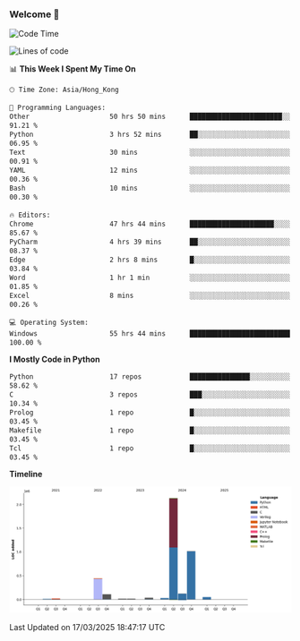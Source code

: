 ### Welcome 👋

<!--START_SECTION:waka-->
![Code Time](http://img.shields.io/badge/Code%20Time-1%2C661%20hrs%2012%20mins-blue)

![Lines of code](https://img.shields.io/badge/From%20Hello%20World%20I%27ve%20Written-4.0%20million%20lines%20of%20code-blue)

📊 **This Week I Spent My Time On** 

```text
🕑︎ Time Zone: Asia/Hong_Kong

💬 Programming Languages: 
Other                    50 hrs 50 mins      ███████████████████████░░   91.21 % 
Python                   3 hrs 52 mins       ██░░░░░░░░░░░░░░░░░░░░░░░   06.95 % 
Text                     30 mins             ░░░░░░░░░░░░░░░░░░░░░░░░░   00.91 % 
YAML                     12 mins             ░░░░░░░░░░░░░░░░░░░░░░░░░   00.36 % 
Bash                     10 mins             ░░░░░░░░░░░░░░░░░░░░░░░░░   00.30 % 

🔥 Editors: 
Chrome                   47 hrs 44 mins      █████████████████████░░░░   85.67 % 
PyCharm                  4 hrs 39 mins       ██░░░░░░░░░░░░░░░░░░░░░░░   08.37 % 
Edge                     2 hrs 8 mins        █░░░░░░░░░░░░░░░░░░░░░░░░   03.84 % 
Word                     1 hr 1 min          ░░░░░░░░░░░░░░░░░░░░░░░░░   01.85 % 
Excel                    8 mins              ░░░░░░░░░░░░░░░░░░░░░░░░░   00.26 % 

💻 Operating System: 
Windows                  55 hrs 44 mins      █████████████████████████   100.00 % 
```

**I Mostly Code in Python** 

```text
Python                   17 repos            ███████████████░░░░░░░░░░   58.62 % 
C                        3 repos             ███░░░░░░░░░░░░░░░░░░░░░░   10.34 % 
Prolog                   1 repo              █░░░░░░░░░░░░░░░░░░░░░░░░   03.45 % 
Makefile                 1 repo              █░░░░░░░░░░░░░░░░░░░░░░░░   03.45 % 
Tcl                      1 repo              █░░░░░░░░░░░░░░░░░░░░░░░░   03.45 % 
```



**Timeline**

![Lines of Code chart](https://raw.githubusercontent.com/xhj2501/xhj2501/main/assets/bar_graph.png)


 Last Updated on 17/03/2025 18:47:17 UTC
<!--END_SECTION:waka-->

